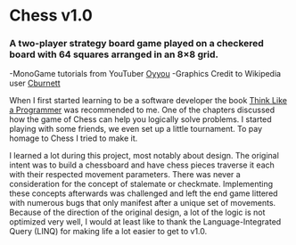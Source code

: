 # Chess v1.0
### A two-player strategy board game played on a checkered board with 64 squares arranged in an 8×8 grid.

-MonoGame tutorials from YouTuber [Oyyou](https://www.youtube.com/channel/UCEXxtHhSvUmz2qcZoWay9kw)
-Graphics Credit to Wikipedia user [Cburnett](https://en.wikipedia.org/wiki/User:Cburnett)

  When I first started learning to be a software developer the book [Think Like a Programmer](https://www.amazon.com/Think-Like-Programmer-Introduction-Creative/dp/1593274246) was recommended to me. One of the chapters discussed how the game of Chess can help you logically solve problems. I started playing with some friends, we even set up a little tournament. To pay homage to Chess I tried to make it.

  I learned a lot during this project, most notably about design. The original intent was to build a chessboard and have chess pieces traverse it each with their respected movement parameters. There was never a consideration for the concept of stalemate or checkmate. Implementing these concepts afterwards was challenged and left the end game littered with numerous bugs that only manifest after a unique set of movements. Because of the direction of the original design, a lot of the logic is not optimized very well, I would at least like to thank the Language-Integrated Query (LINQ) for making life a lot easier to get to v1.0.
